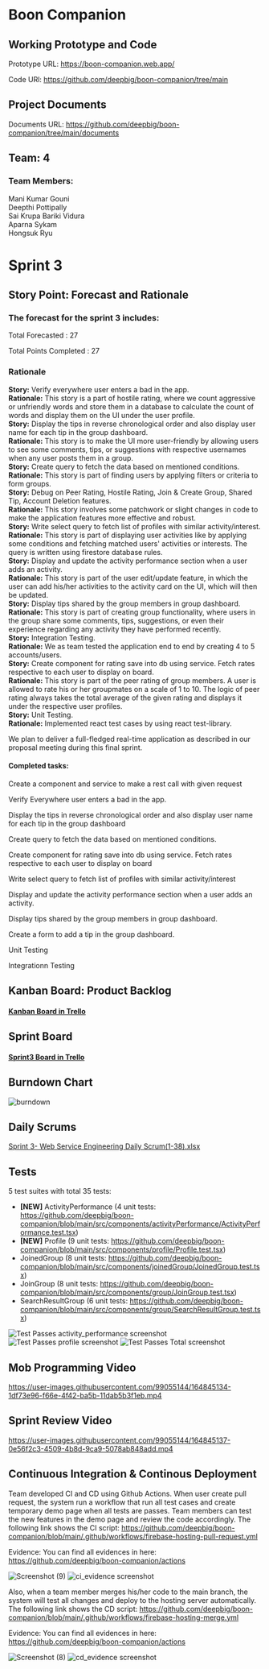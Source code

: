 # Boon Companion

## Working Prototype and Code

Prototype URL: https://boon-companion.web.app/

Code URl: https://github.com/deepbig/boon-companion/tree/main

## Project Documents

Documents URL: https://github.com/deepbig/boon-companion/tree/main/documents

## Team: 4

### Team Members:

Mani Kumar Gouni<br/>
Deepthi Pottipally<br/>
Sai Krupa Bariki Vidura<br/>
Aparna Sykam<br/>
Hongsuk Ryu<br/>

# Sprint 3

## Story Point: Forecast and Rationale

### The forecast for the sprint 3 includes:

Total Forecasted : 27

Total Points Completed : 27

### Rationale

**Story:** Verify everywhere user enters a bad in the app.<br/>
**Rationale:** This story is a part of hostile rating, where we count aggressive or unfriendly words and store them in a database to calculate the count of words and display them on the UI under the user profile.<br/>
**Story:** Display the tips in reverse chronological order and also display user name for each tip in the group dashboard.<br/>
**Rationale:** This story is to make the UI more user-friendly by allowing users to see some comments, tips, or suggestions with respective usernames when any user posts them in a group.<br/>
**Story:** Create query to fetch the data based on mentioned conditions.<br/>
**Rationale:** This story is part of finding users by applying filters or criteria to form groups.<br/>
**Story:** Debug on Peer Rating, Hostile Rating, Join & Create Group, Shared Tip, Account Deletion features.<br/>
**Rationale:** This story involves some patchwork or slight changes in code to make the application features more effective and robust.<br/>
**Story:** Write select query to fetch list of profiles with similar activity/interest.<br/>
**Rationale:** This story is part of displaying user activities like by applying some conditions and fetching matched users' activities or interests. The query is written using firestore database rules.<br/>
**Story:** Display and update the activity performance section when a user adds an activity.<br/>
**Rationale:** This story is part of the user edit/update feature, in which the user can add his/her activities to the activity card on the UI, which will then be updated.<br/>
**Story:** Display tips shared by the group members in group dashboard.<br/>
**Rationale:** This story is part of creating group functionality, where users in the group share some comments, tips, suggestions, or even their experience regarding any activity they have performed recently.<br/>
**Story:** Integration Testing.<br/>
**Rationale:** We as team tested the application end to end by creating 4 to 5 accounts/users.<br/>
**Story:** Create component for rating save into db using service. Fetch rates respective to each user to display on board.<br/>
**Rationale:** This story is part of the peer rating of group members. A user is allowed to rate his or her groupmates on a scale of 1 to 10. The logic of peer rating always takes the total average of the given rating and displays it under the respective user profiles.<br/>
**Story:** Unit Testing.<br/>
**Rationale:** Implemented react test cases by using react test-library.<br/>

We plan to deliver a full-fledged real-time application as described in our proposal meeting during this final sprint. 

 
#### Completed tasks: 

Create a component and service to make a rest call with given request

Verify Everywhere user enters a bad in the app.

Display the tips in reverse chronological order and also display user name for each tip in the group dashboard

Create query to fetch the data based on mentioned conditions.

Create component for rating save into db using service. Fetch rates respective to each user to display on board

Write select query to fetch list of profiles with similar activity/interest

Display and update the activity performance section when a user adds an activity.

Display tips shared by the group members in group dashboard.

Create a form to add a tip in the group dashboard.

Unit Testing

Integrationn Testing

## Kanban Board: Product Backlog

#### [Kanban Board in Trello](https://trello.com/b/y7M64Ako/kanban-template)

## Sprint Board

#### [Sprint3 Board in Trello](https://trello.com/b/x1RlD6q8/sprint-3-programming-project)

## Burndown Chart

![burndown](https://user-images.githubusercontent.com/99055144/164597805-2b87fa39-60ca-4c2b-9d97-b8191c29260f.png)


## Daily Scrums

[Sprint 3- Web Service Engineering Daily Scrum(1-38).xlsx](https://github.com/deepbig/boon-companion/files/8549777/Sprint.3-.Web.Service.Engineering.Daily.Scrum.1-38.xlsx)

## Tests
5 test suites with total 35 tests:
- **[NEW]** ActivityPerformance (4 unit tests: https://github.com/deepbig/boon-companion/blob/main/src/components/activityPerformance/ActivityPerformance.test.tsx)
- **[NEW]** Profile (9 unit tests: https://github.com/deepbig/boon-companion/blob/main/src/components/profile/Profile.test.tsx)
- JoinedGroup (8 unit tests: https://github.com/deepbig/boon-companion/blob/main/src/components/joinedGroup/JoinedGroup.test.tsx)
- JoinGroup (8 unit tests: https://github.com/deepbig/boon-companion/blob/main/src/components/group/JoinGroup.test.tsx)
- SearchResultGroup (6 unit tests: https://github.com/deepbig/boon-companion/blob/main/src/components/group/SearchResultGroup.test.tsx)


![Test Passes activity_performance screenshot](./test_activity_performance.png)
![Test Passes profile screenshot](./test_profile.png)
![Test Passes Total screenshot](./test_overall.png) 


## Mob Programming Video

https://user-images.githubusercontent.com/99055144/164845134-1df73e96-f66e-4f42-ba5b-11dab5b3f1eb.mp4



## Sprint Review Video

https://user-images.githubusercontent.com/99055144/164845137-0e56f2c3-4509-4b8d-9ca9-5078ab848add.mp4



## Continuous Integration & Continous Deployment
Team developed CI and CD using Github Actions. When user create pull request, the system run a workflow that run all test cases and create temporary demo page when all tests are passes. Team members can test the new features in the demo page and review the code accordingly. The following link shows the CI script:
https://github.com/deepbig/boon-companion/blob/main/.github/workflows/firebase-hosting-pull-request.yml

Evidence:
You can find all evidences in here: https://github.com/deepbig/boon-companion/actions

![Screenshot (9)](https://user-images.githubusercontent.com/99055144/164845467-4d584650-a758-47a3-aee8-2102f641db7f.png)
![ci_evidence screenshot](./ci_evidence.png) 



Also, when a team member merges his/her code to the main branch, the system will test all changes and deploy to the hosting server automatically. The following link shows the CD script:
https://github.com/deepbig/boon-companion/blob/main/.github/workflows/firebase-hosting-merge.yml

Evidence:
You can find all evidences in here: https://github.com/deepbig/boon-companion/actions

![Screenshot (8)](https://user-images.githubusercontent.com/99055144/164845424-ae06e09c-a941-48d3-a93c-d3bfdc0f6c87.png)
![cd_evidence screenshot](./cd_evidence.png) 
